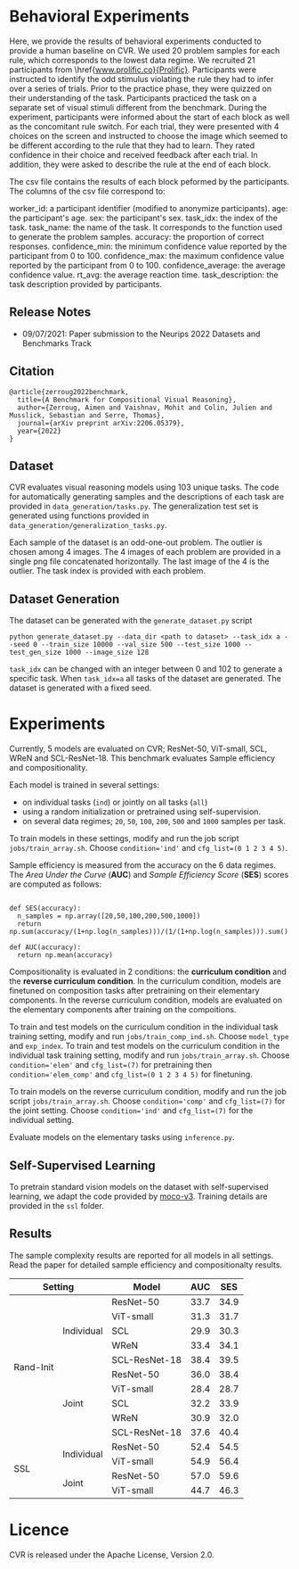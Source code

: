 
# Behavioral Experiments

Here, we provide the results of behavioral experiments conducted to provide a human baseline on CVR. We used 20 problem samples for each rule, which corresponds to the lowest data regime. We recruited 21 participants from \href{www.prolific.co}{Prolific}. Participants were instructed to identify the odd stimulus violating the rule they had to infer over a series of trials. Prior to the practice phase, they were quizzed on their understanding of the task. Participants practiced the task on a separate set of visual stimuli different from the benchmark. During the experiment, participants were informed about the start of each block as well as the concomitant rule switch. For each trial, they were presented with 4 choices on the screen and instructed to choose the image which seemed to be different according to the rule that they had to learn. They rated confidence in their choice and received feedback after each trial. In addition, they were asked to describe the rule at the end of each block.

The csv file contains the results of each block peformed by the participants. The columns of the csv file correspond to:

worker_id: a participant identifier (modified to anonymize participants).
age: the participant's age.
sex: the participant's sex.
task_idx: the index of the task.
task_name: the name of the task. It corresponds to the function used to generate the problem samples.
accuracy: the proportion of correct responses.
confidence_min: the minimum confidence value reported by the participant from 0 to 100. 
confidence_max: the maximum confidence value reported by the participant from 0 to 100.
confidence_average: the average confidence value.
rt_avg: the average reaction time.
task_description: the task description provided by participants.


## Release Notes

* 09/07/2021: Paper submission to the Neurips 2022 Datasets and Benchmarks Track

## Citation

```stex
@article{zerroug2022benchmark,
  title={A Benchmark for Compositional Visual Reasoning},
  author={Zerroug, Aimen and Vaishnav, Mohit and Colin, Julien and Musslick, Sebastian and Serre, Thomas},
  journal={arXiv preprint arXiv:2206.05379},
  year={2022}
}
```


## Dataset

CVR evaluates visual reasoning models using 103 unique tasks. The code for automatically generating samples and the descriptions of each task are provided in `data_generation/tasks.py`. The generalization test set is generated using functions provided in `data_generation/generalization_tasks.py`.

Each sample of the dataset is an odd-one-out problem. The outlier is chosen among 4 images. The 4 images of each problem are provided in a single png file concatenated horizontally. The last image of the 4 is the outlier. The task index is provided with each problem.

## Dataset Generation

The dataset can be generated with the `generate_dataset.py` script

`python generate_dataset.py --data_dir <path to dataset> --task_idx a --seed 0 --train_size 10000 --val_size 500 --test_size 1000 --test_gen_size 1000 --image_size 128`

`task_idx` can be changed with an integer between 0 and 102 to generate a specific task. When `task_idx=a` all tasks of the dataset are generated. The dataset is generated with a fixed seed.

# Experiments

Currently, 5 models are evaluated on CVR; ResNet-50, ViT-small, SCL, WReN and SCL-ResNet-18. This benchmark evaluates Sample efficiency and compositionality. 

Each model is trained in several settings:
- on individual tasks (`ind`) or jointly on all tasks (`all`)
- using a random initialization or pretrained using self-supervision.
- on several data regimes; `20`, `50`, `100`, `200`, `500` and `1000` samples per task.

To train models in these settings, modify and run the job script `jobs/train_array.sh`. Choose `condition='ind'` and `cfg_list=(0 1 2 3 4 5)`.

Sample efficiency is measured from the accuracy on the 6 data regimes. The *Area Under the Curve* (**AUC**) and *Sample Efficiency Score* (**SES**) scores are computed as follows:

```import numpy as np

def SES(accuracy):
  n_samples = np.array([20,50,100,200,500,1000])
  return np.sum(accuracy/(1+np.log(n_samples)))/(1/(1+np.log(n_samples))).sum()

def AUC(accuracy):
  return np.mean(accuracy)

```

Compositionality is evaluated in 2 conditions: the **curriculum condition** and the **reverse curriculum condition**. In the curriculum condition, models are finetuned on composition tasks after pretraining on their elementary components. In the reverse curriculum condition, models are evaluated on the elementary components after training on the compoitions.

To train and test models on the curriculum condition in the individual task training setting, modify and run `jobs/train_comp_ind.sh`. Choose `model_type` and `exp_index`.
To train and test models on the curriculum condition in the individual task training setting, modify and run `jobs/train_array.sh`.
Choose `condition='elem'` and `cfg_list=(7)` for pretraining then `condition='elem_comp'` and `cfg_list=(0 1 2 3 4 5)` for finetuning.

To train models on the reverse curriculum condition, modify and run the job script `jobs/train_array.sh`. Choose `condition='comp'` and `cfg_list=(7)` for the joint setting. Choose `condition='ind'` and `cfg_list=(7)` for the individual setting.

Evaluate models on the elementary tasks using `inference.py`.

## Self-Supervised Learning

To pretrain standard vision models on the dataset with self-supervised learning, we adapt the code provided by [moco-v3](https://github.com/facebookresearch/moco-v3). Training details are provided in the `ssl` folder.

## Results

The sample complexity results are reported for all models in all settings. Read the paper for detailed sample efficiency and compositionalty results.

<table>
    <thead>
        <tr>
            <th colspan=2>Setting</th>
            <th>Model</th>
            <th>AUC</th>
            <th>SES</th>
        </tr>
    </thead>
    <tbody>
        <tr>
            <td rowspan=10>Rand-Init</td> <td rowspan=5>Individual</td>
             <td>ResNet-50</td>     <td>33.7</td> <td>34.9</td> </tr>
        <tr> <td>ViT-small</td>     <td>31.3</td> <td>31.7</td> </tr>
        <tr> <td>SCL</td>           <td>29.9</td> <td>30.3</td> </tr>
        <tr> <td>WReN</td>          <td>33.4</td> <td>34.1</td> </tr>
        <tr> <td>SCL-ResNet-18</td> <td>38.4</td> <td>39.5</td> </tr>
        <tr>
            <td rowspan=5>Joint</td>
              <td>ResNet-50</td>    <td>36.0</td> <td>38.4</td> </tr>
        <tr> <td>ViT-small</td>     <td>28.4</td> <td>28.7</td> </tr>
        <tr> <td>SCL</td>           <td>32.2</td> <td>33.9</td> </tr>
        <tr> <td>WReN</td>          <td>30.9</td> <td>32.0</td> </tr>
        <tr> <td>SCL-ResNet-18</td> <td>37.6</td> <td>40.4</td> </tr>
        <tr>
            <td rowspan=4>SSL</td>
            <td rowspan=2>Individual</td>
            <td>ResNet-50</td>  <td>52.4</td> <td>54.5</td> </tr>
        <tr> <td>ViT-small</td> <td>54.9</td> <td>56.4</td> </tr>
        <tr>
            <td rowspan=2>Joint</td>
            <td>ResNet-50</td>  <td>57.0</td> <td>59.6</td> </tr>
        <tr> <td>ViT-small</td> <td>44.7</td> <td>46.3</td> </tr>        
    </tbody>
</table>
 
# Licence

CVR is released under the Apache License, Version 2.0.